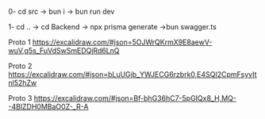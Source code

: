 0- cd src -> bun i -> bun run dev

1- cd .. -> cd Backend -> npx prisma generate ->bun swagger.ts



Proto 1 https://excalidraw.com/#json=5OJWrQKrmX9E8aewV-wuV,q5s_FuVdSwSmEDQjRd6LnQ      


Proto 2 https://excalidraw.com/#json=bLuUGjb_YWJECG6rzbrk0,E4SQI2CpmFsyvItnl52hZw    


Proto 3 https://excalidraw.com/#json=Bf-bhG36hC7-5pGIQx8_H,MQ--4BlZDH0MBaO0Z-_R-A